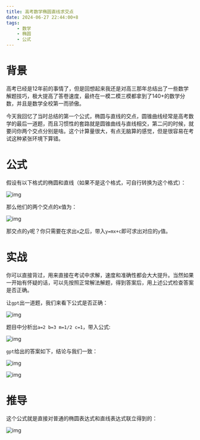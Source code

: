 ```yaml
---
title: 高考数学椭圆直线求交点
date: 2024-06-27 22:44:00+8
tags:
    - 数学
    - 椭圆
    - 公式
---
```

# 背景
高考已经是12年前的事情了，但是回想起来我还是对高三那年总结出了一些数学解题技巧，极大提高了答卷速度，最终在一模二模三模都拿到了140+的数学分数，并且是数学全校第一而骄傲。

今天我回忆了当时总结的第一个公式，椭圆与直线的交点，圆锥曲线经常是高考数学的最后一道题，而且习惯性的套路就是圆锥曲线与直线相交，第二问的时候，就要问你两个交点分别是啥。这个计算量很大，有点无脑算的感觉，但是很容易在考试这种紧张环境下算错。

# 公式
假设有以下格式的椭圆和直线（如果不是这个格式，可自行转换为这个格式）：

![img](https://i.imgur.com/07KEUDN.png)

那么他们的两个交点的x值为：

![img](https://i.imgur.com/QLNNjcQ.png)

那交点的`y`呢？你只需要在求出`x`之后，带入`y=mx+c`即可求出对应的`y`值。

# 实战
你可以直接背过，用来直接在考试中求解，速度和准确性都会大大提升。当然如果一开始有怀疑的话，可以先按照正常解法解题，得到答案后，用上述公式检查答案是否正确。

让`gpt`出一道题，我们来看下公式是否正确：

![img](https://i.imgur.com/OLCgUN2.png)

题目中分析出`a=2 b=3 m=1/2 c=1`，带入公式:

![img](https://i.imgur.com/KdH5mIw.png)

`gpt`给出的答案如下，结论与我们一致：

![img](https://i.imgur.com/dmj2Un5.png)

![img](https://i.imgur.com/WeCinCh.png)

# 推导
这个公式就是直接对普通的椭圆表达式和直线表达式联立得到的：

![img](https://i.imgur.com/0QUfCCv.png)
